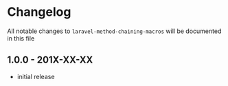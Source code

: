 # Changelog

All notable changes to `laravel-method-chaining-macros` will be documented in this file

## 1.0.0 - 201X-XX-XX

- initial release
